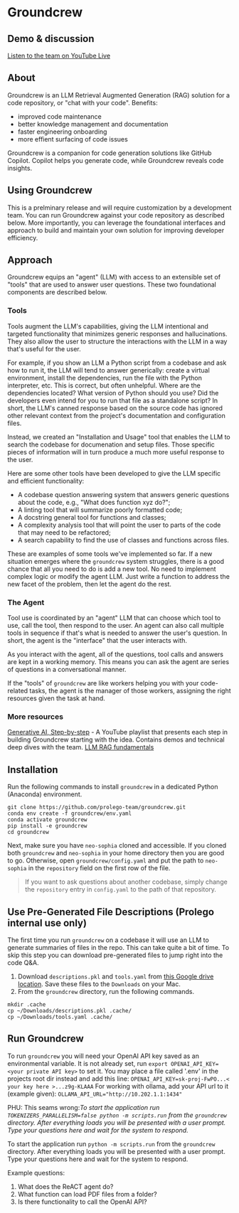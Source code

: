# Groundcrew

## Demo & discussion
[Listen to the team on YouTube Live ](https://www.youtube.com/watch?v=11dJL5a-jJg)

## About

Groundcrew is an LLM Retrieval Augmented Generation (RAG) solution for a code repository, or "chat with your code". Benefits:
- improved code maintenance
- better knowledge management and documentation
- faster engineering onboarding
- more effient surfacing of code issues

Groundcrew is a companion for code generation solutions like GitHub Copilot. Copilot helps you generate code, while Groundcrew reveals code insights.

## Using Groundcrew
This is a prelminary release and will require customization by a development team. You can run Groundcrew against your code repository as described below. More importantly, you can leverage the foundational interfaces and approach to build and maintain your own solution for improving developer efficiency.

## Approach

Groundcrew equips an "agent" (LLM) with access to an extensible set of "tools" that are used to answer user questions.  These two foundational components are described below.

### Tools

 Tools augment the LLM's capabilities, giving the LLM intentional and targeted functionality that minimizes generic responses and hallucinations. They also allow the user to structure the interactions with the LLM in a way that's useful for the user.

For example, if you show an LLM a Python script from a codebase and ask how to run it, the LLM will tend to answer generically: create a virtual environment, install the dependencies, run the file with the Python interpreter, etc.  This is correct, but often unhelpful. Where are the dependencies located? What version of Python should you use? Did the developers even intend for you to run that file as a standalone script? In short, the LLM's canned response based on the source code has ignored other relevant context from the project's documentation and configuration files.

Instead, we created an "Installation and Usage" tool that enables the LLM to search the codebase for documenation and setup files. Those specific pieces of information will in turn produce a much more useful response to the user.

Here are some other tools have been developed to give the LLM specific and efficient functionality:

- A codebase question answering system that answers generic questions about the code, e.g., "What does function xyz do?";
- A linting tool that will summarize poorly formatted code;
- A docstring general tool for functions and classes;
- A complexity analysis tool that will point the user to parts of the code that may need to be refactored;
- A search capability to find the use of classes and functions across files.

These are examples of some tools we've implemented so far. If a new situation emerges where the `groundcrew` system struggles, there is a good chance that all you need to do is add a new tool. No need to implement complex logic or modify the agent LLM. Just write a function to address the new facet of the problem, then let the agent do the rest.

### The Agent

Tool use is coordinated by an "agent" LLM that can choose which tool to use, call the tool, then respond to the user. An agent can also call multiple tools in sequence if that's what is needed to answer the user's question. In short, the agent is the "interface" that the user interacts with.

As you interact with the agent, all of the questions, tool calls and answers are kept in a working memory. This means you can ask the agent are series of questions in a conversational manner.

If the "tools" of `groundcrew` are like workers helping you with your code-related tasks, the agent is the manager of those workers, assigning the right resources given the task at hand.

### More resources

[Generative AI, Step-by-step](https://www.youtube.com/playlist?list=PL-pTHQz4RcBbJSkWVqZ2YWUCXrLeFPjV6) - A YouTube playlist that presents each step in building Groundcrew starting with the idea. Contains demos and technical deep dives with the team.
[LLM RAG fundamentals](https://www.youtube.com/playlist?list=PL-pTHQz4RcBbz78Z5QXsZhe9rHuCs1Jw-)

## Installation

Run the following commands to install `groundcrew` in a dedicated Python (Anaconda) environment.

```shell
git clone https://github.com/prolego-team/groundcrew.git
conda env create -f groundcrew/env.yaml
conda activate groundcrew
pip install -e groundcrew
cd groundcrew
```

Next, make sure you have `neo-sophia` cloned and accessible.  If you cloned both `groundcrew` and `neo-sophia` in your home directory then you are good to go.  Otherwise, open `groundcrew/config.yaml` and put the path to `neo-sophia` in the `repository` field on the first row of the file.

> If you want to ask questions about another codebase, simply change the `repository` entry in `config.yaml` to the path of that repository.

## Use Pre-Generated File Descriptions (Prolego internal use only)

The first time you run `groundcrew` on a codebase it will use an LLM to generate summaries of files in the repo.  This can take quite a bit of time.  To skip this step you can download pre-generated files to jump right into the code Q&A.

1. Download `descriptions.pkl` and `tools.yaml` from [this Google drive location](https://drive.google.com/drive/u/1/folders/16CDEMygEX9u-Kon0h-MFGoe5jTQY_Bd6).  Save these files to the `Downloads` on your Mac.
2. From the `groundcrew` directory, run the following commands.

```shell
mkdir .cache
cp ~/Downloads/descriptions.pkl .cache/
cp ~/Downloads/tools.yaml .cache/
```

## Run Groundcrew

To run `groundcrew` you will need your OpenAI API key saved as an environmental variable.  It is not already set, run `export OPENAI_API_KEY=<your private API key>` to set it.
You may place a file called '.env' in the projects root dir instead and add this line:
`OPENAI_API_KEY=sk-proj-FwPO...< your key here >...z9g-KLAAA`
For working with ollama, add your API url to it (example given):
`OLLAMA_API_URL="http://10.202.1.1:1434"`


PHU: This seams wrong:*To start the application run `TOKENIZERS_PARALLELISM=false python -m scripts.run` from the `groundcrew` directory.  After everything loads you will be presented with a user prompt.  Type your questions here and wait for the system to respond.*

To start the application run `python -m scripts.run` from the `groundcrew` directory.  After everything loads you will be presented with a user prompt.  Type your questions here and wait for the system to respond.

Example questions:

1. What does the ReACT agent do?
2. What function can load PDF files from a folder?
3. Is there functionality to call the OpenAI API?

